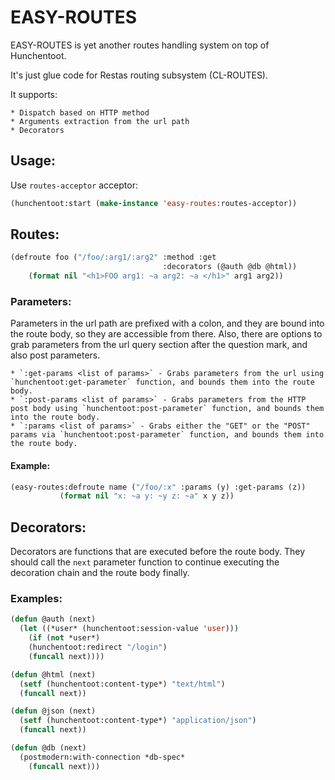 # EASY-ROUTES #

EASY-ROUTES is yet another routes handling system on top of Hunchentoot.

It's just glue code for Restas routing subsystem (CL-ROUTES).

It supports:

    * Dispatch based on HTTP method
    * Arguments extraction from the url path
    * Decorators

## Usage: ##

Use `routes-acceptor` acceptor:

```lisp
(hunchentoot:start (make-instance 'easy-routes:routes-acceptor))
```

## Routes: ##

```lisp
(defroute foo ("/foo/:arg1/:arg2" :method :get
                                  :decorators (@auth @db @html))
    (format nil "<h1>FOO arg1: ~a arg2: ~a </h1>" arg1 arg2))
```

### Parameters: ###

Parameters in the url path are prefixed with a colon, and they are bound into the route body, so they are accessible from there. Also, there are options to grab parameters from the url query section after the question mark, and also post parameters.

    * `:get-params <list of params>` - Grabs parameters from the url using `hunchentoot:get-parameter` function, and bounds them into the route body.
    * `:post-params <list of params>` - Grabs parameters from the HTTP post body using `hunchentoot:post-parameter` function, and bounds them into the route body.
    * `:params <list of params>` - Grabs either the "GET" or the "POST" params via `hunchentoot:post-parameter` function, and bounds them into the route body.
    
#### Example: ####

```lisp
(easy-routes:defroute name ("/foo/:x" :params (y) :get-params (z))
           (format nil "x: ~a y: ~y z: ~a" x y z))
```

## Decorators: ##

Decorators are functions that are executed before the route body. They should call the `next` parameter function to continue executing the decoration chain and the route body finally.

### Examples: ###

```lisp
(defun @auth (next)
  (let ((*user* (hunchentoot:session-value 'user)))
    (if (not *user*)
	(hunchentoot:redirect "/login")
	(funcall next))))

(defun @html (next)
  (setf (hunchentoot:content-type*) "text/html")
  (funcall next))

(defun @json (next)
  (setf (hunchentoot:content-type*) "application/json")
  (funcall next))

(defun @db (next)
  (postmodern:with-connection *db-spec*
    (funcall next)))
```
